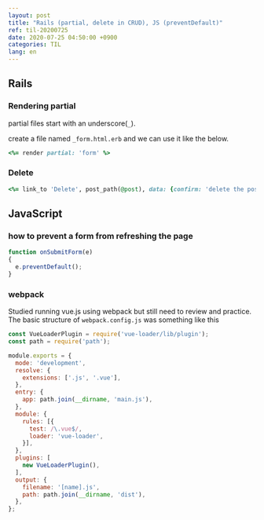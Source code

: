 ```yaml
---
layout: post
title: "Rails (partial, delete in CRUD), JS (preventDefault)"
ref: til-20200725
date: 2020-07-25 04:50:00 +0900
categories: TIL
lang: en
---
```


## Rails

### Rendering partial

partial files start with an underscore(`_`).

create a file named `_form.html.erb` and we can use it like the below.

```rb
<%= render partial: 'form' %>
```

### Delete

```rb
<%= link_to 'Delete', post_path(@post), data: {confirm: 'delete the post?'}, method: :delete %>
```

<div class="divider"></div>

## JavaScript

### how to prevent a form from refreshing the page

```js
function onSubmitForm(e)
{
  e.preventDefault();
}
```

### webpack
Studied running vue.js using webpack but still need to review and practice.
The basic structure of `webpack.config.js` was something like this

```js
const VueLoaderPlugin = require('vue-loader/lib/plugin');
const path = require('path');

module.exports = {
  mode: 'development',
  resolve: {
    extensions: ['.js', '.vue'],
  },
  entry: {
    app: path.join(__dirname, 'main.js'),
  },
  module: {
    rules: [{
      test: /\.vue$/,
      loader: 'vue-loader',
    }],
  },
  plugins: [
    new VueLoaderPlugin(),
  ],
  output: {
    filename: '[name].js',
    path: path.join(__dirname, 'dist'),
  },
};
```
